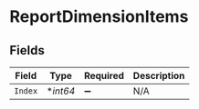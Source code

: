 # ReportDimensionItems


## Fields

| Field              | Type               | Required           | Description        |
| ------------------ | ------------------ | ------------------ | ------------------ |
| `Index`            | **int64*           | :heavy_minus_sign: | N/A                |